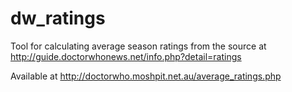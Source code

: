 # dw_ratings

Tool for calculating average season ratings from the source at http://guide.doctorwhonews.net/info.php?detail=ratings

Available at http://doctorwho.moshpit.net.au/average_ratings.php
